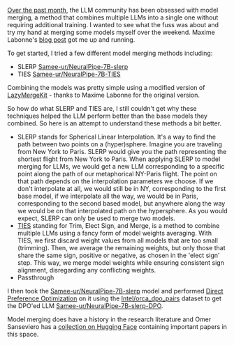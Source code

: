 [Over the past month](https://twitter.com/maximelabonne/status/1747350120067154227), the LLM community has been obsessed with model merging, a method that combines multiple LLMs into a single one without requiring additional training. I wanted to see what the fuss was about and try my hand at merging some models myself over the weekend. Maxime Labonne's [blog post](https://towardsdatascience.com/merge-large-language-models-with-mergekit-2118fb392b54) got me up and running. 

To get started, I tried a few different model merging methods including: 
- SLERP [Samee-ur/NeuralPipe-7B-slerp](https://huggingface.co/Samee-ur/NeuralPipe-7B-slerp) 
- TIES  [Samee-ur/NeuralPipe-7B-TIES](https://huggingface.co/Samee-ur/NeuralPipe-7B-TIES)  

Combining the models was pretty simple using a modified version of [LazyMergeKit](https://colab.research.google.com/drive/147MCAihwKE1-GBfEvTgQ-kWxVQyiJ1pa?usp=sharing) - thanks to Maxime Labonne for the original version. 

So how do what SLERP and TIES are, I still couldn't get why these techniques helped the LLM perform better than the base models they combined. So here is an attempt to understand these methods a bit better.  

- SLERP stands for Spherical Linear Interpolation. It's a way to find the path between two points on a (hyper)sphere. Imagine you are traveling from New York to Paris. SLERP would give you the path representing the shortest flight from New York to Paris. When applying SLERP to model merging for LLMs, we would get a new LLM corresponding to a specific point along the path of our metaphorical NY-Paris flight. The point on that path depends on the interpolation parameters we choose. If we don't interpolate at all, we would still be in NY, corresponding to the first base model, if we interpolate all the way, we would be in Paris, corresponding to the second based model, but anywhere along the way we would be on that interpolated path on the hypersphere. As you would expect, SLERP can only be used to merge two models. 
- [TIES](https://arxiv.org/pdf/2306.01708.pdf) standing for Trim, Elect Sign, and Merge, is a method to combine multiple LLMs using a fancy form of model weights averaging. With TIES, we first discard weight values from all models that are too small (trimming). Then, we average the remaining weights, but only those that share the same sign, positive or negative, as chosen in the 'elect sign' step. This way, we merge model weights while ensuring consistent sign alignment, disregarding any conflicting weights.
- Passthrough


I then took the [Samee-ur/NeuralPipe-7B-slerp](https://huggingface.co/Samee-ur/NeuralPipe-7B-slerp) model and performed [Direct Preference Optimization](https://huggingface.co/docs/trl/main/en/dpo_trainer) on it using the [Intel/orca_dpo_pairs](https://huggingface.co/datasets/Intel/orca_dpo_pairs) dataset to get the DPO'ed LLM [Samee-ur/NeuralPipe-7B-slerp-DPO](https://huggingface.co/Samee-ur/NeuralPipe-7B-slerp-DPO). 

Model merging does have a history in the research literature and Omer Sanseviero has a [collection on Hugging Face](https://huggingface.co/collections/osanseviero/model-merging-65097893623330a3a51ead66) containing important papers in this space. 




